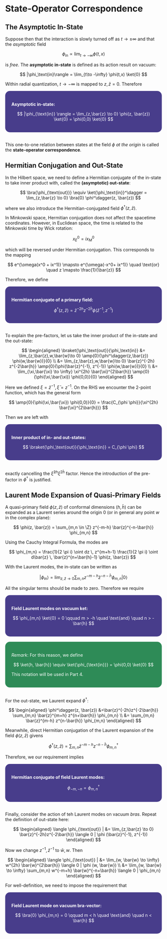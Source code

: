 <style>
    .katex {
        font-size: 1.1em;
    }
    .remark {
        border-radius: 15px;
        padding: 20px;
        background-color: SeaGreen;
        color: White;
    }
    .result {
        border-radius: 15px;
        padding: 20px;
        background-color: DarkSlateBlue;
        color: White;
    }
</style>

# State-Operator Correspondence

## The Asymptotic In-State

Suppose then that the interaction is slowly turned off as
$t\to \pm \infty$ and that the *asymptotic* field

$$
\phi_{\text{in}} \propto \lim_{t\to -\infty} \phi(t,x)
$$

is *free*. The **asymptotic in-state** is defined as its action result on vacuum:

$$
|\phi_\text{in}\rangle
= \lim_{t\to -\infty} \phi(t,x) \ket{0}
$$

Within radial quantization, $t\to -\infty$ is mapped to $z, \bar{z} = 0$. Therefore

<div class="result">

**Asymptotic in-state:**

$$
|\phi_{\text{in}} \rangle 
= \lim_{z,\bar{z} \to 0} 
\phi(z, \bar{z}) \ket{0}
= \phi(0,0) \ket{0}
$$

</div><br>

This one-to-one relation between states at the field $\phi$ *at the origin* is called the **state-operator correspondence**.

## Hermitian Conjugation and Out-State

In the Hilbert space, we need to define a Hermitian conjugate of the in-state to take inner product with, called the **(asymptotic) out-state**:

$$
\bra{\phi_{\text{out}}} \equiv \ket{\phi_\text{in}}^\dagger
= \lim_{z,\bar{z} \to 0} \bra{0} \phi^\dagger(z, \bar{z})
$$

where we also introduce the Hermitian-conjugated field $\phi^\dagger(z,\bar{z})$.

In Minkowski space, Hermitian conjugation does not affect the spacetime coordinates. However, in Euclidean space, the time is related to the Minkowski time by Wick rotation:

$$
x^0_E = i x^0_M
$$

which will be reversed under Hermitian conjugation. This corresponds to the mapping

$$
e^{\omega(x^0 + ix^1)} \mapsto e^{\omega(-x^0+ ix^1)} 
\quad \text{or} \quad
z \mapsto \frac{1}{\bar{z}}
$$

Therefore, we define
 
<div class="result">

**Hermitian conjugate of a primary field:** 

$$
\phi^\dagger(z, \bar{z})
= \bar{z}^{-2h} z^{-2\bar{h}} 
\phi(\bar{z}^{-1}, z^{-1})
$$

</div><br>

To explain the pre-factors, let us take the inner product of the in-state and the out-state:

$$
\begin{aligned}
    \braket{\phi_\text{out}}{\phi_\text{in}}
    &= \lim_{z,\bar{z},w,\bar{w}\to 0}
    \amp{0}{\phi^\dagger(z,\bar{z}) \phi(w,\bar{w})}{0}
    \\
    &= \lim_{z,\bar{z},w,\bar{w}\to 0}
    \bar{z}^{-2h} z^{-2\bar{h}} 
    \amp{0}{\phi(\bar{z}^{-1}, z^{-1}) \phi(w,\bar{w})}{0}
    \\
    &= \lim_{\xi,\bar{\xi} \to \infty}
    \xi^{2h} \bar{\xi}^{2\bar{h}} 
    \amp{0}{\phi(\xi,\bar{\xi}) \phi(0,0)}{0}
\end{aligned}
$$

Here we defined $\xi = \bar{z}^{-1}, \bar{\xi} = z^{-1}$. On the RHS we encounter the 2-point function, which has the general form

$$
\amp{0}{\phi(\xi,\bar{\xi}) \phi(0,0)}{0}
= \frac{C_{\phi \phi}}{\xi^{2h} \bar{\xi}^{2\bar{h}}}
$$

Then we are left with

<div class="result">

**Inner product of in- and out-states:**

$$
\braket{\phi_\text{out}}{\phi_\text{in}} = C_{\phi \phi}
$$

</div><br>

exactly cancelling the $\bar{\xi}^{2h} \xi^{2\bar{h}}$ factor. Hence the introduction of the pre-factor in $\phi^\dagger$ is justified.

## Laurent Mode Expansion of Quasi-Primary Fields

A quasi-primary field $\phi(z, \bar{z})$ of conformal dimensions $(h, \bar{h})$ can be expanded as a Laurent series around the origin 0 (or in general any point $w$ in the complex plane):

$$
\phi(z, \bar{z})
= \sum_{m,n \in \Z}
z^{-m-h} \bar{z}^{-n-\bar{h}} \phi_{m,n}
$$

Using the Cauchy Integral Formula, the modes are

$$
\phi_{m,n} = 
\frac{1}{2 \pi i} \oint dz \, z^{m+h-1} 
\frac{1}{2 \pi i} \oint d\bar{z} \, \bar{z}^{n+\bar{h}-1} \phi(z, \bar{z})
$$

With the Laurent modes, the in-state can be written as

$$
|\phi_{\text{in}} \rangle 
= \lim_{z,\bar{z} \to 0} 
\sum_{m,n} z^{-m-h} \bar{z}^{-n-\bar{h}} 
\phi_{m,n} | 0\rangle
$$

All the singular terms should be made to zero. Therefore we require 

<div class="result">

**Field Laurent modes on vacuum ket:**

$$
\phi_{m,n} \ket{0} = 0 \qquad
m > -h \quad \text{and} \quad n > -\bar{h}
$$

</div><br>

<div class="remark">

*Remark*: For this reason, we define

$$
\ket{h, \bar{h}} \equiv \ket{\phi_{\text{in}}}
= \phi(0,0) \ket{0}
$$

This notation will be used in Part 4.

</div><br>

For the out-state, we Laurent expand $\phi^\dagger$:

$$
\begin{aligned}
    \phi^\dagger(z, \bar{z})
    &=\bar{z}^{-2h}z^{-2\bar{h}} 
    \sum_{m,n}
    \bar{z}^{m+h} z^{n+\bar{h}} \phi_{m,n} 
    \\
    &= \sum_{m,n}
    \bar{z}^{m-h} z^{n-\bar{h}} \phi_{m,n}
\end{aligned}
$$

Meanwhile, direct Hermitian conjugation of the Laurent expansion of the field $\phi(z,\bar{z})$ givens

$$
\phi^\dagger(z, \bar{z})
= \sum_{m,n}
\bar{z}^{-m-h} z^{-n-\bar{h}} \phi_{m,n}^\dagger
$$

Therefore, we our requirement implies

<div class="result">

**Hermitian conjugate of field Laurent modes:**

$$
\phi_{-m,-n} = \phi_{m,n}^\dagger
$$

</div><br>

Finally, consider the action of teh Laurent modes on vacuum *bras*. Repeat the definition of out-state here:

$$
\begin{aligned}
    \langle \phi_{\text{out}} |
    &= \lim_{z,\bar{z} \to 0}
    \bar{z}^{-2h}z^{-2\bar{h}} \langle 0 |
    \phi (\bar{z}^{-1}, z^{-1})
\end{aligned}
$$

Now we change $z^{-1}, \bar{z}^{-1}$ to $\bar{w}, w$. Then

$$
\begin{aligned}
    \langle \phi_{\text{out}} |
    &= \lim_{w, \bar{w} \to \infty}
    w^{2h} \bar{w}^{2\bar{h}} \langle 0 |
    \phi (w, \bar{w})
    \\
    &= \lim_{w, \bar{w} \to \infty}
    \sum_{m,n} w^{-m+h} \bar{w}^{-n+\bar{h}} 
    \langle 0 | \phi_{m,n}
\end{aligned}
$$

For well-definition, we need to impose the requirement that

<div class="result">

**Field Laurent mode on vacuum bra-vector:**

$$
\bra{0} \phi_{m,n} = 0 \qquad
m < h \quad \text{and} \quad n < \bar{h}
$$

</div><br>
